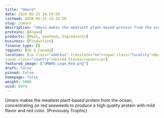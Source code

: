 ```yaml
---
title: "Umaro"
date: 2020-05-25 14:19:50
lastmod: 2020-05-25 14:19:50
slug: /umaro
description: "Umaro makes the meatiest plant-based protein from the ocean, concentrating on red seaweeds to produce a high quality protein with mild flavor and red color. (Previously Trophic)"
proteins: [Algae]
products: [Meat, Seafood, Ingredients]
business: [Production]
finance_type: []
regions: [US & Canada]
location: [<p class="address" translate="no"><span class="locality">Berkeley</span>, <span class="administrative-area">California</span><br>
<span class="country">United States</span></p>]
featured_image: ["UMARO_Logo_Red.png"]
draft: false
pinned: false
homepage: false
weight: 5000
uuid: 6974
---
```

<p>Umaro makes the meatiest plant-based protein from the ocean, concentrating on red seaweeds to produce a high quality protein with mild flavor and red color. (Previously Trophic)</p>
